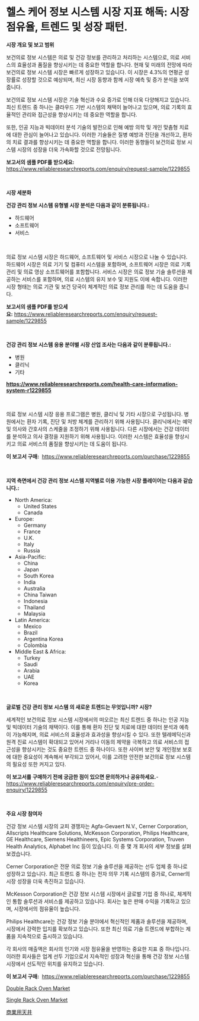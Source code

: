 <p><h1>헬스 케어 정보 시스템 시장 지표 해독: 시장 점유율, 트렌드 및 성장 패턴.</h1></p><p><strong>시장 개요 및 보고 범위</strong></p>
<p><p>보건의료 정보 시스템은 의료 및 건강 정보를 관리하고 처리하는 시스템으로, 의료 서비스의 효율성과 품질을 향상시키는 데 중요한 역할을 합니다. 현재 및 미래의 전망에 따라 보건의료 정보 시스템 시장은 빠르게 성장하고 있습니다. 이 시장은 4.3%의 연평균 성장률로 성장할 것으로 예상되며, 최신 시장 동향과 함께 시장 예측 및 증가 분석을 보여줍니다.</p><p>보건의료 정보 시스템 시장은 기술 혁신과 수요 증가로 인해 더욱 다양해지고 있습니다. 최신 트렌드 중 하나는 클라우드 기반 시스템의 채택이 늘어나고 있으며, 의료 기록의 효율적인 관리와 접근성을 향상시키는 데 중요한 역할을 합니다.</p><p>또한, 인공 지능과 빅데이터 분석 기술의 발전으로 인해 예방 의학 및 개인 맞춤형 치료에 대한 관심이 늘어나고 있습니다. 이러한 기술들은 질병 예방과 진단을 개선하고, 환자의 치료 결과를 향상시키는 데 중요한 역할을 합니다. 이러한 동향들이 보건의료 정보 시스템 시장의 성장을 더욱 가속화할 것으로 전망됩니다.</p></p>
<p><strong>보고서의 샘플 PDF를 받으세요:</strong> <a href="https://www.reliableresearchreports.com/enquiry/request-sample/1229855">https://www.reliableresearchreports.com/enquiry/request-sample/1229855</a></p>
<p>&nbsp;</p>
<p><strong>시장 세분화</strong></p>
<p><strong>건강 관리 정보 시스템 유형별 시장 분석은 다음과 같이 분류됩니다.:</strong></p>
<p><ul><li>하드웨어</li><li>소프트웨어</li><li>서비스</li></ul></p>
<p>&nbsp;</p>
<p><p>의료 정보 시스템 시장은 하드웨어, 소프트웨어 및 서비스 시장으로 나눌 수 있습니다. 하드웨어 시장은 의료 기기 및 컴퓨터 시스템을 포함하며, 소프트웨어 시장은 의료 기록 관리 및 의료 영상 소프트웨어를 포함합니다. 서비스 시장은 의료 정보 기술 솔루션을 제공하는 서비스를 포함하며, 의료 시스템의 유지 보수 및 지원도 이에 속합니다. 이러한 시장 형태는 의료 기관 및 보건 당국이 체계적인 의료 정보 관리를 하는 데 도움을 줍니다.</p></p>
<p><strong>보고서의 샘플 PDF를 받으세요:</strong>&nbsp;<a href="https://www.reliableresearchreports.com/enquiry/request-sample/1229855">https://www.reliableresearchreports.com/enquiry/request-sample/1229855</a></p>
<p>&nbsp;</p>
<p><strong> 건강 관리 정보 시스템 응용 분야별 시장 산업 조사는 다음과 같이 분류됩니다.:</strong></p>
<p><ul><li>병원</li><li>클리닉</li><li>기타</li></ul></p>
<p><strong><a href="https://www.reliableresearchreports.com/health-care-information-system-r1229855">https://www.reliableresearchreports.com/health-care-information-system-r1229855</a></strong></p>
<p>&nbsp;</p>
<p><p>의료 정보 시스템 시장 응용 프로그램은 병원, 클리닉 및 기타 시장으로 구성됩니다. 병원에서는 환자 기록, 진단 및 처방 체계를 관리하기 위해 사용됩니다. 클리닉에서는 예약 및 의사와 간호사의 스케줄을 조정하기 위해 사용됩니다. 다른 시장에서는 건강 데이터를 분석하고 의사 결정을 지원하기 위해 사용됩니다. 이러한 시스템은 효율성을 향상시키고 의료 서비스의 품질을 향상시키는 데 도움이 됩니다.</p></p>
<p><strong>이 보고서 구매:</strong>&nbsp; <a href="https://www.reliableresearchreports.com/purchase/1229855">https://www.reliableresearchreports.com/purchase/1229855</a></p>
<p>&nbsp;</p>
<p><strong>지역 측면에서 건강 관리 정보 시스템 지역별로 이용 가능한 시장 플레이어는 다음과 같습니다.:</strong></p>
<p><ul>
    <li>
        North America:
        <ul>
            <li>United States</li>
            <li>Canada</li>
        </ul>
    </li>
    <li>
        Europe:
        <ul>
            <li>Germany</li>
            <li>France</li>
            <li>U.K.</li>
            <li>Italy</li>
            <li>Russia</li>
        </ul>
    </li>
    <li>
        Asia-Pacific:
        <ul>
            <li>China</li>
            <li>Japan</li>
            <li>South Korea</li>
            <li>India</li>
            <li>Australia</li>
            <li>China Taiwan</li>
            <li>Indonesia</li>
            <li>Thailand</li>
            <li>Malaysia</li>
        </ul>
    </li>
    <li>
        Latin America:
        <ul>
            <li>Mexico</li>
            <li>Brazil</li>
            <li>Argentina Korea</li>
            <li>Colombia</li>
        </ul>
    </li>
    <li>
        Middle East & Africa:
        <ul>
            <li>Turkey</li>
            <li>Saudi</li>
            <li>Arabia</li>
            <li>UAE</li>
            <li>Korea</li>
        </ul>
    </li>
    </ul></p>
<p>&nbsp;</p>
<p><strong>글로벌 건강 관리 정보 시스템 의 새로운 트렌드는 무엇입니까? 시장?</strong></p>
<p><p>세계적인 보건의료 정보 시스템 시장에서의 떠오르는 최신 트렌드 중 하나는 인공 지능 및 빅데이터 기술의 채택이다. 이를 통해 환자 진단 및 치료에 대한 데이터 분석과 예측이 가능해지며, 의료 서비스의 효율성과 효과성을 향상시킬 수 있다. 또한 텔레메딕신과 원격 진료 시스템이 확대되고 있어서 거리나 이동의 제약을 극복하고 의료 서비스의 접근성을 향상시키는 것도 중요한 트렌드 중 하나이다. 또한 사이버 보안 및 개인정보 보호에 대한 중요성이 계속해서 부각되고 있어서, 이를 고려한 안전한 보건의료 정보 시스템의 필요성 또한 커지고 있다.</p></p>
<p><strong>이 보고서를 구매하기 전에 궁금한 점이 있으면 문의하거나 공유하세요.</strong>- <a href="https://www.reliableresearchreports.com/enquiry/pre-order-enquiry/1229855">https://www.reliableresearchreports.com/enquiry/pre-order-enquiry/1229855</a></p>
<p>&nbsp;</p>
<p><strong>주요 시장 참여자</strong></p>
<p><p>건강 정보 시스템 시장의 교피 경쟁자는 Agfa-Gevaert N.V., Cerner Corporation, Allscripts Healthcare Solutions, McKesson Corporation, Philips Healthcare, GE Healthcare, Siemens Healthineers, Epic Systems Corporation, Truven Health Analytics, Alphabet Inc 등이 있습니다. 이 중 몇 개 회사의 세부 정보를 살펴보겠습니다.</p><p>Cerner Corporation은 전문 의료 정보 기술 솔루션을 제공하는 선두 업체 중 하나로 성장하고 있습니다. 최근 트랜드 중 하나는 전자 의무 기록 시스템의 증가로, Cerner의 시장 성장을 더욱 촉진하고 있습니다.</p><p>McKesson Corporation은 건강 정보 시스템 시장에서 글로벌 기업 중 하나로, 체계적인 통합 솔루션과 서비스를 제공하고 있습니다. 회사는 높은 판매 수익을 기록하고 있으며, 시장에서의 점유율이 높습니다.</p><p>Philips Healthcare는 건강 정보 기술 분야에서 혁신적인 제품과 솔루션을 제공하며, 시장에서 강력한 입지를 확보하고 있습니다. 또한 최신 의료 기술 트렌드에 부합하는 제품을 지속적으로 출시하고 있습니다.</p><p>각 회사의 매출액은 회사의 인기와 시장 점유율을 반영하는 중요한 지표 중 하나입니다. 이러한 회사들은 업계 선두 기업으로서 지속적인 성장과 혁신을 통해 건강 정보 시스템 시장에서 선도적인 위치를 유지하고 있습니다.</p></p>
<p><strong>이 보고서 구매:</strong>&nbsp;&nbsp;<a href="https://www.reliableresearchreports.com/purchase/1229855">https://www.reliableresearchreports.com/purchase/1229855</a></p>
<p><p><a href="https://github.com/brenzgnarento/Market-Research-Report-List-2/blob/main/double-rack-oven-market.md">Double Rack Oven Market</a></p><p><a href="https://github.com/jerrycopelandthomaswsqd8q/Market-Research-Report-List-2/blob/main/single-rack-oven-market.md">Single Rack Oven Market</a></p><p><a href="https://github.com/Sophiaard2003/Market-Research-Report-List-1/blob/main/411238832107.md">商業用天井</a></p></p>